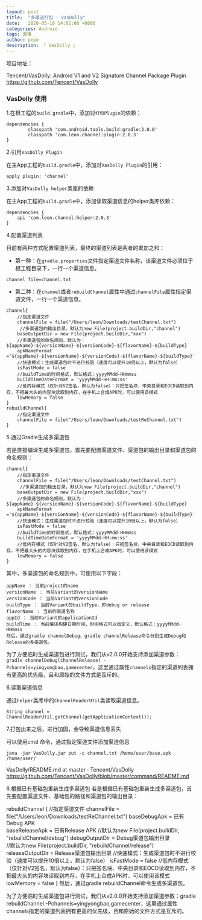 ```yaml
---
layout: post
title:  "多渠道打包 - VasDolly"
date:   2020-05-16 14:02:00 +0800
categories: Android
tags: 混淆
author: pepe
description: 『 VasDolly 』
---
```


项目地址：

Tencent/VasDolly: Android V1 and V2 Signature Channel Package Plugin
https://github.com/Tencent/VasDolly

### VasDolly 使用

1.在根工程的`build.gradle`中，添加对`打包Plugin`的依赖：

```
dependencies {
        classpath 'com.android.tools.build:gradle:3.0.0'
        classpath 'com.leon.channel:plugin:2.0.3'
}
```
2.引用`VasDolly Plugin`

在主App工程的`build.gradle`中，添加对`VasDolly Plugin`的引用：
```
apply plugin: 'channel'
```

3.添加对`VasDolly helper`类库的依赖

在主App工程的`build.gradle`中，添加读取渠道信息的helper类库依赖：

```
dependencies {
    api 'com.leon.channel:helper:2.0.3'
}
```

4.配置渠道列表

目前有两种方式配置渠道列表，最终的渠道列表是两者的累加之和：

* 第一种：在`gradle.properties`文件指定渠道文件名称，该渠道文件必须位于根工程目录下，一行一个渠道信息。

```
channel_file=channel.txt
```

* 第二种：在`channel`或者`rebuildChannel`属性中通过`channelFile`属性指定渠道文件，一行一个渠道信息。
```
channel{
    //指定渠道文件
    channelFile = file("/Users/leon/Downloads/testChannel.txt")
     //多渠道包的输出目录，默认为new File(project.buildDir,"channel")
    baseOutputDir = new File(project.buildDir,"xxx")
    //多渠道包的命名规则，默认为：${appName}-${versionName}-${versionCode}-${flavorName}-${buildType}
    apkNameFormat ='${appName}-${versionName}-${versionCode}-${flavorName}-${buildType}'
    //快速模式：生成渠道包时不进行校验（速度可以提升10倍以上，默认为false）
    isFastMode = false
    //buildTime的时间格式，默认格式：yyyyMMdd-HHmmss
    buildTimeDateFormat = 'yyyyMMdd-HH:mm:ss'
    //低内存模式（仅针对V2签名，默认为false）：只把签名块、中央目录和EOCD读取到内存，不把最大头的内容块读取到内存，在手机上合成APK时，可以使用该模式
    lowMemory = false
}
rebuildChannel{
    //指定渠道文件
    channelFile = file("/Users/leon/Downloads/testReChannel.txt")
}
```

5.通过Gradle生成多渠道包

若是直接编译生成多渠道包，首先要配置渠道文件、渠道包的输出目录和渠道包的命名规则：

```
channel{
    //指定渠道文件
    channelFile = file("/Users/leon/Downloads/testChannel.txt")
     //多渠道包的输出目录，默认为new File(project.buildDir,"channel")
    baseOutputDir = new File(project.buildDir,"xxx")
    //多渠道包的命名规则，默认为：${appName}-${versionName}-${versionCode}-${flavorName}-${buildType}
    apkNameFormat ='${appName}-${versionName}-${versionCode}-${flavorName}-${buildType}'
    //快速模式：生成渠道包时不进行校验（速度可以提升10倍以上，默认为false）
    isFastMode = false
    //buildTime的时间格式，默认格式：yyyyMMdd-HHmmss
    buildTimeDateFormat = 'yyyyMMdd-HH:mm:ss'
    //低内存模式（仅针对V2签名，默认为false）：只把签名块、中央目录和EOCD读取到内存，不把最大头的内容块读取到内存，在手机上合成APK时，可以使用该模式
    lowMemory = false
}
```

其中，多渠道包的命名规则中，可使用以下字段：

```
appName ： 当前project的name
versionName ： 当前Variant的versionName
versionCode ： 当前Variant的versionCode
buildType ： 当前Variant的buildType，即debug or release
flavorName ： 当前的渠道名称
appId ： 当前Variant的applicationId
buildTime ： 当前编译构建日期时间，时间格式可以自定义，默认格式：yyyyMMdd-HHmmss
然后，通过gradle channelDebug、gradle channelRelease命令分别生成Debug和Release的多渠道包。

```

为了方便临时生成渠道包进行测试，我们从v2.0.0开始支持添加渠道参数：`gradle channelDebug(channelRelease) -Pchannels=yingyongbao,gamecenter`，这里通过属性`channels`指定的渠道列表拥有更高的优先级，且和原始的文件方式是互斥的。

6.读取渠道信息

通过`helper`类库中的`ChannelReaderUtil`类读取渠道信息。

```
String channel = ChannelReaderUtil.getChannel(getApplicationContext());
```

7.打包出来之后，进行加固，会导致渠道信息丢失

可以使用cmd 命令，通过指定渠道文件添加渠道信息
```
java -jar VasDolly.jar put -c channel.txt /home/user/base.apk /home/user/
```

VasDolly/README.md at master · Tencent/VasDolly
https://github.com/Tencent/VasDolly/blob/master/command/README.md

8.根据已有基础包重新生成多渠道包
若是根据已有基础包重新生成多渠道包，首先要配置渠道文件、基础包的路径和渠道包的输出目录：

rebuildChannel {
  //指定渠道文件
  channelFile = file("/Users/leon/Downloads/testReChannel.txt")
  baseDebugApk = 已有Debug APK    
  baseReleaseApk = 已有Release APK
  //默认为new File(project.buildDir, "rebuildChannel/debug")
  debugOutputDir = Debug渠道包输出目录   
  //默认为new File(project.buildDir, "rebuildChannel/release")
  releaseOutputDir = Release渠道包输出目录
  //快速模式：生成渠道包时不进行校验（速度可以提升10倍以上，默认为false）
  isFastMode = false
  //低内存模式（仅针对V2签名，默认为false）：只把签名块、中央目录和EOCD读取到内存，不把最大头的内容块读取到内存，在手机上合成APK时，可以使用该模式
  lowMemory = false
}
然后，通过gradle rebuildChannel命令生成多渠道包。

为了方便临时生成渠道包进行测试，我们从v2.0.0开始支持添加渠道参数：gradle rebuildChannel -Pchannels=yingyongbao,gamecenter，这里通过属性channels指定的渠道列表拥有更高的优先级，且和原始的文件方式是互斥的。




